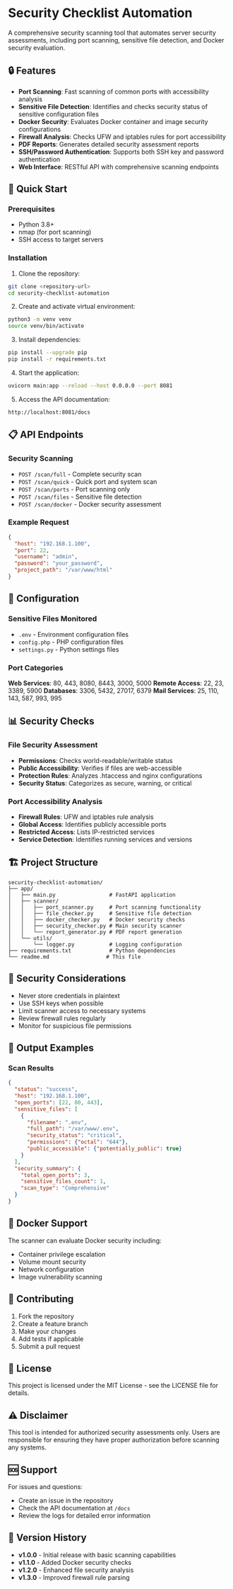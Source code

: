 # Security Checklist Automation

A comprehensive security scanning tool that automates server security assessments, including port scanning, sensitive file detection, and Docker security evaluation.

## 🔒 Features

- **Port Scanning**: Fast scanning of common ports with accessibility analysis
- **Sensitive File Detection**: Identifies and checks security status of sensitive configuration files
- **Docker Security**: Evaluates Docker container and image security configurations
- **Firewall Analysis**: Checks UFW and iptables rules for port accessibility
- **PDF Reports**: Generates detailed security assessment reports
- **SSH/Password Authentication**: Supports both SSH key and password authentication
- **Web Interface**: RESTful API with comprehensive scanning endpoints

## 🚀 Quick Start

### Prerequisites

- Python 3.8+
- nmap (for port scanning)
- SSH access to target servers

### Installation

1. Clone the repository:
```bash
git clone <repository-url>
cd security-checklist-automation
```

2. Create and activate virtual environment:
```bash
python3 -m venv venv
source venv/bin/activate
```

3. Install dependencies:
```bash
pip install --upgrade pip
pip install -r requirements.txt
```

4. Start the application:
```bash
uvicorn main:app --reload --host 0.0.0.0 --port 8081
```

5. Access the API documentation:
```
http://localhost:8081/docs
```

## 📋 API Endpoints

### Security Scanning

- `POST /scan/full` - Complete security scan
- `POST /scan/quick` - Quick port and system scan
- `POST /scan/ports` - Port scanning only
- `POST /scan/files` - Sensitive file detection
- `POST /scan/docker` - Docker security assessment

### Example Request

```json
{
  "host": "192.168.1.100",
  "port": 22,
  "username": "admin",
  "password": "your_password",
  "project_path": "/var/www/html"
}
```

## 🔧 Configuration

### Sensitive Files Monitored

- `.env` - Environment configuration files
- `config.php` - PHP configuration files
- `settings.py` - Python settings files

### Port Categories

**Web Services**: 80, 443, 8080, 8443, 3000, 5000
**Remote Access**: 22, 23, 3389, 5900
**Databases**: 3306, 5432, 27017, 6379
**Mail Services**: 25, 110, 143, 587, 993, 995

## 📊 Security Checks

### File Security Assessment
- **Permissions**: Checks world-readable/writable status
- **Public Accessibility**: Verifies if files are web-accessible
- **Protection Rules**: Analyzes .htaccess and nginx configurations
- **Security Status**: Categorizes as secure, warning, or critical

### Port Accessibility Analysis
- **Firewall Rules**: UFW and iptables rule analysis
- **Global Access**: Identifies publicly accessible ports
- **Restricted Access**: Lists IP-restricted services
- **Service Detection**: Identifies running services and versions

## 🏗️ Project Structure

```
security-checklist-automation/
├── app/
│   ├── main.py                 # FastAPI application
│   ├── scanner/
│   │   ├── port_scanner.py     # Port scanning functionality
│   │   ├── file_checker.py     # Sensitive file detection
│   │   ├── docker_checker.py   # Docker security checks
│   │   ├── security_checker.py # Main security scanner
│   │   └── report_generator.py # PDF report generation
│   └── utils/
│       └── logger.py           # Logging configuration
├── requirements.txt            # Python dependencies
└── readme.md                  # This file
```

## 🔐 Security Considerations

- Never store credentials in plaintext
- Use SSH keys when possible
- Limit scanner access to necessary systems
- Review firewall rules regularly
- Monitor for suspicious file permissions

## 📝 Output Examples

### Scan Results
```json
{
  "status": "success",
  "host": "192.168.1.100",
  "open_ports": [22, 80, 443],
  "sensitive_files": [
    {
      "filename": ".env",
      "full_path": "/var/www/.env",
      "security_status": "critical",
      "permissions": {"octal": "644"},
      "public_accessible": {"potentially_public": true}
    }
  ],
  "security_summary": {
    "total_open_ports": 3,
    "sensitive_files_count": 1,
    "scan_type": "Comprehensive"
  }
}
```

## 🐳 Docker Support

The scanner can evaluate Docker security including:
- Container privilege escalation
- Volume mount security
- Network configuration
- Image vulnerability scanning

## 🤝 Contributing

1. Fork the repository
2. Create a feature branch
3. Make your changes
4. Add tests if applicable
5. Submit a pull request

## 📄 License

This project is licensed under the MIT License - see the LICENSE file for details.

## ⚠️ Disclaimer

This tool is intended for authorized security assessments only. Users are responsible for ensuring they have proper authorization before scanning any systems.

## 🆘 Support

For issues and questions:
- Create an issue in the repository
- Check the API documentation at `/docs`
- Review the logs for detailed error information

## 🔄 Version History

- **v1.0.0** - Initial release with basic scanning capabilities
- **v1.1.0** - Added Docker security checks
- **v1.2.0** - Enhanced file security analysis
- **v1.3.0** - Improved firewall rule parsing